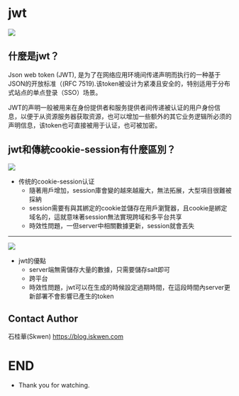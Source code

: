 # jwt
![](https://upload.cc/i1/2021/04/06/RYdgq5.jpg)

## 什麼是jwt？
Json web token (JWT), 是为了在网络应用环境间传递声明而执行的一种基于JSON的开放标准（(RFC 7519).该token被设计为紧凑且安全的，特别适用于分布式站点的单点登录（SSO）场景。

JWT的声明一般被用来在身份提供者和服务提供者间传递被认证的用户身份信息，以便于从资源服务器获取资源，也可以增加一些额外的其它业务逻辑所必须的声明信息，该token也可直接被用于认证，也可被加密。

## jwt和傳統cookie-session有什麼區別？
![](https://upload.cc/i1/2021/04/06/qi0nmg.png)
* 传统的cookie-session认证
    * 隨著用戶增加，session庫會變的越來越龐大，無法拓展，大型項目很難被採納
    * session需要有與其綁定的cookie並儲存在用戶瀏覽器，且cookie是綁定域名的，這就意味著session無法實現跨域和多平台共享
    * 時效性問題，一但server中相關數據更新，session就會丟失
---
![](https://upload.cc/i1/2021/04/06/Jy4XZR.png)
* jwt的優點
    * server端無需儲存大量的數據，只需要儲存salt即可
    * 跨平台
    * 時效性問題，jwt可以在生成的時候設定過期時間，在這段時間內server更新部署不會影響已產生的token
## Contact Author
石桂華(Skwen) https://blog.iskwen.com
# END
* Thank you for watching.